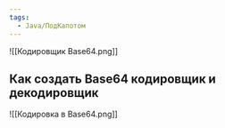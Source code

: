 ```yaml
---
tags:
  - Java/ПодКапотом
---
```


![[Кодировщик Base64.png]]

## Как создать Base64 кодировщик и декодировщик
![[Кодировка в Base64.png]]
